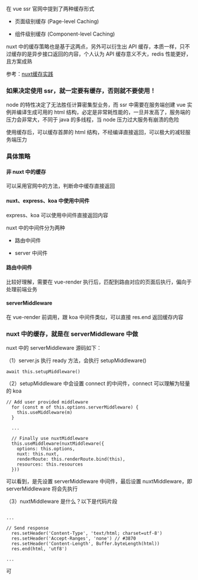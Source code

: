 在 vue ssr 官网中提到了两种缓存形式

- 页面级别缓存 (Page-level Caching)

- 组件级别缓存 (Component-level Caching)

nuxt 中的缓存策略也是基于这两点，另外可以衍生出 API 缓存，本质一样，只不过缓存的是异步接口返回的内容，个人认为 API 缓存意义不大，redis 性能更好，且方案成熟

参考：<a href="https://juejin.im/post/5b2b62096fb9a00e61494b0b#heading-2">nuxt缓存实践</a>

### 如果决定使用 ssr，就一定要有缓存，否则就不要使用！

node 的特性决定了无法胜任计算密集型业务，而 ssr 中需要在服务端创建 vue 实例并编译生成可用的 html 结构，必定是非常耗性能的，一旦并发高了，服务端的压力会非常大，不同于 java 的多线程，当 node 压力过大服务有崩溃的危险

使用缓存后，可以缓存首屏的 html 结构，不经编译直接返回，可以极大的减轻服务端压力

### 具体策略

#### 非 nuxt 中的缓存

可以采用官网中的方法，判断命中缓存直接返回

#### nuxt、express、koa 中使用中间件

express、koa 可以使用中间件直接返回内容

nuxt 中的中间件分为两种

- 路由中间件

- server 中间件

#### 路由中间件

比较好理解，需要在 vue-render 执行后，匹配到路由对应的页面后执行，偏向于处理前端业务

#### serverMiddleware

在 vue-render 前调用，跟 koa 中间件类似，可以直接 res.end 返回缓存内容

### nuxt 中的缓存，就是在 serverMiddleware 中做

nuxt 中的 serverMiddleware 源码如下：


（1）server.js 执行 ready 方法，会执行 setupMiddleware()

```
await this.setupMiddleware()
```

（2）setupMiddleware 中会设置 connect 的中间件，connect 可以理解为轻量的 koa

```
// Add user provided middleware
  for (const m of this.options.serverMiddleware) {
    this.useMiddleware(m)
  }
  
  ...
  
  // Finally use nuxtMiddleware
  this.useMiddleware(nuxtMiddleware({
    options: this.options,
    nuxt: this.nuxt,
    renderRoute: this.renderRoute.bind(this),
    resources: this.resources
  }))
```

可以看到，是先设置 serverMiddleware 中间件，最后设置 nuxtMiddleware，即 serverMiddleware 将会先执行

（3）nuxtMiddleware 是什么？以下是代码片段

```

...

// Send response
  res.setHeader('Content-Type', 'text/html; charset=utf-8')
  res.setHeader('Accept-Ranges', 'none') // #3870
  res.setHeader('Content-Length', Buffer.byteLength(html))
  res.end(html, 'utf8')

...

```

可


